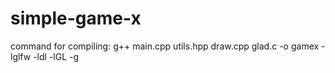 # simple-game-x

command for compiling:
g++ main.cpp utils.hpp draw.cpp glad.c -o gamex -lglfw -ldl -lGL -g